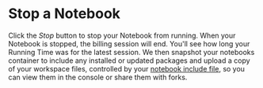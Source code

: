 # Stop a Notebook

Click the _Stop_ button to stop your Notebook from running. When your Notebook is stopped, the billing session will end. You'll see how long your Running Time was for the latest session. We then snapshot your notebooks container to include any installed or updated packages and upload a copy of your workspace files, controlled by your [notebook include file](../../notebook-include.md), so you can view them in the console or share them with forks.
